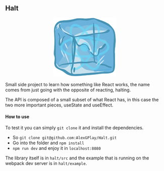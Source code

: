 ## Halt

<p align="center">
  <img src="https://github.com/AlexGPlay/Halt/blob/main/logo.png?raw=true" alt="logo" width="200"/>
</p>

Small side project to learn how something like React works, the name comes from just going with the opposite of reacting, halting.

The API is composed of a small subset of what React has, in this case the two more important pieces, useState and useEffect.

#### How to use

To test it you can simply `git clone` it and install the dependencies.

- So `git clone git@github.com:AlexGPlay/Halt.git`
- Go into the folder and `npm install`
- `npm run dev` and enjoy it in `localhost:8080`

The library itself is in `halt/src` and the example that is running on the webpack dev server is in `halt/example`.
